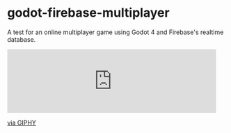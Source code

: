 # godot-firebase-multiplayer
A test for an online multiplayer game using Godot 4 and Firebase's realtime database. 

<iframe src="https://giphy.com/embed/llEag3xRqVvCxvA3Lh" width="480" height="146" frameBorder="0" class="giphy-embed" allowFullScreen></iframe><p><a href="https://giphy.com/gifs/llEag3xRqVvCxvA3Lh">via GIPHY</a></p>
